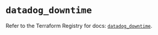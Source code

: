 # `datadog_downtime`

Refer to the Terraform Registry for docs: [`datadog_downtime`](https://registry.terraform.io/providers/datadog/datadog/3.41.0/docs/resources/downtime).
